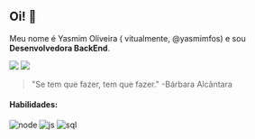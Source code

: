 ## Oi! :crescent_moon:

Meu nome é Yasmim Oliveira ( vitualmente, @yasmimfos) e sou **Desenvolvedora BackEnd**.

<a href="https://www.linkedin.com/in/yasmimfos" target="_blank"><img loading="lazy" src="https://img.shields.io/badge/-LinkedIn-%230077B5?style=for-the-badge&logo=linkedin&logoColor=white" target="_blank"></a> <a href="https://www.instagram.com/yasmim.fos/" target="_blank"><img loading="lazy" src="https://img.shields.io/badge/Instagram-E4405F?style=for-the-badge&logo=instagram&logoColor=white" target="_blank"></a>

> "Se tem que fazer, tem que fazer." -Bárbara Alcântara

#### Habilidades:
![node](https://img.shields.io/badge/Node%20js-339933?style=for-the-badge&logo=nodedotjs&logoColor=white) ![js](https://img.shields.io/badge/JavaScript-323330?style=for-the-badge&logo=javascript&logoColor=F7DF1E) ![sql](https://img.shields.io/badge/PostgreSQL-316192?style=for-the-badge&logo=postgresql&logoColor=white)

